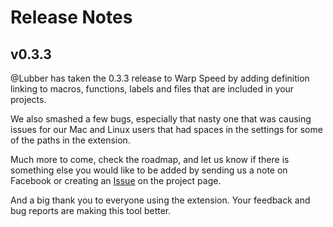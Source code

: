 # Release Notes

## v0.3.3

@Lubber has taken the 0.3.3 release to Warp Speed by adding definition linking to macros, functions, labels and files that are included in your projects.

We also smashed a few bugs, especially that nasty one that was causing issues for our Mac and Linux users that had spaces in the settings for some of the paths in the extension.

Much more to come, check the roadmap, and let us know if there is something else you would like to be added by sending us a note on Facebook or creating an [Issue](https://gitlab.com/retro-coder/commodore/kick-assembler-vscode-ext/issues) on the project page.

And a big thank you to everyone using the extension. Your feedback and bug reports are making this tool better.
